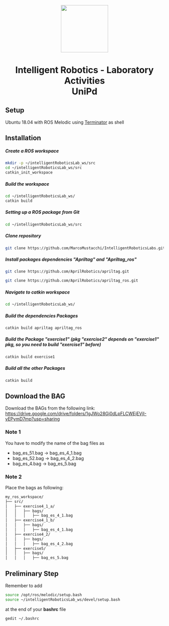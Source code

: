 <p align="center">
  <img src="https://github.com/MarcoMustacchi/MarcoMustacchi.github.io/blob/main/assets/img/icons/UniPD_logo.svg" width="150">
</p>

<h1 align="center">Intelligent Robotics - Laboratory Activities <br> UniPd</h1>

## Setup 
Ubuntu 18.04 with ROS Melodic using [Terminator](https://gnome-terminator.org/) as shell

## Installation

##### Create a ROS workspace

```bash
mkdir -p ~/intelligentRoboticsLab_ws/src
cd ~/intelligentRoboticsLab_ws/src
catkin_init_workspace
```

##### Build the workspace
```bash
cd ~/intelligentRoboticsLab_ws/
catkin build
```

##### Setting up a ROS package from Git
```bash
cd ~/intelligentRoboticsLab_ws/src
```

##### Clone repository
```bash
git clone https://github.com/MarcoMustacchi/IntelligentRoboticsLabs.git
```

##### Install packages dependencies "Apriltag" and "Apriltag_ros"

```bash
git clone https://github.com/AprilRobotics/apriltag.git
```

```bash
git clone https://github.com/AprilRobotics/apriltag_ros.git
```

##### Navigate to catkin workspace
```bash
cd ~/intelligentRoboticsLab_ws/
```

##### Build the dependencies Packages 
```bash
catkin build apriltag apriltag_ros 
```

##### Build the Package "exercise1" (pkg "exercise2" depends on "exercise1" pkg, so you need to build "exercise1" before)
```bash
catkin build exercise1 
```

##### Build all the other Packages
```bash
catkin build 
```

## Download the BAG
Download the BAGs from the following link: 
https://drive.google.com/drive/folders/1gJWo28Gj0dLpFLCWEjEVjI-vEPymD7mp?usp=sharing

### Note 1
You have to modify the name of the bag files as
- bag_es_51.bag &rarr; bag_es_4_1.bag
- bag_es_52.bag &rarr; bag_es_4_2.bag
- bag_es_4.bag &rarr; bag_es_5.bag

### Note 2
Place the bags as following:
```makefile
my_ros_workspace/            
├── src/                    
│   ├── exercise4_1_a/      
│   │   ├── bags/       
│   │   │   ├── bag_es_4_1.bag
│   ├── exercise4_1_b/      
│   │   ├── bags/       
│   │   │   ├── bag_es_4_1.bag
│   ├── exercise4_2/      
│   │   ├── bags/     
│   │   │   ├── bag_es_4_2.bag  
│   ├── exercise5/      
│   │   ├── bags/      
│   │   │   ├── bag_es_5.bag
```

## Preliminary Step
Remember to add 
```bash
source /opt/ros/melodic/setup.bash
source ~/intelligentRoboticsLab_ws/devel/setup.bash
```
at the end of your **bashrc** file
```bash
gedit ~/.bashrc
```
